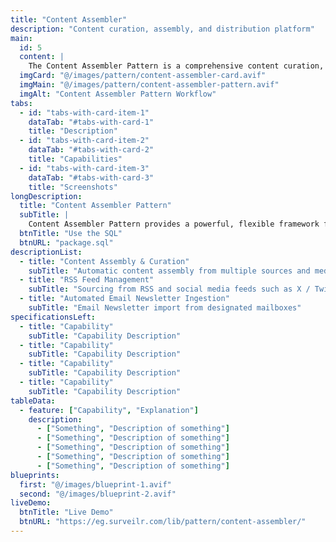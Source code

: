 ```yaml
---
title: "Content Assembler"
description: "Content curation, assembly, and distribution platform"
main:
  id: 5
  content: |
    The Content Assembler Pattern is a comprehensive content curation, assembly, and distribution platform designed for marketing, SEO, and content automation.
  imgCard: "@/images/pattern/content-assembler-card.avif"
  imgMain: "@/images/pattern/content-assembler-pattern.avif"
  imgAlt: "Content Assembler Pattern Workflow"
tabs:
  - id: "tabs-with-card-item-1"
    dataTab: "#tabs-with-card-1"
    title: "Description"
  - id: "tabs-with-card-item-2"
    dataTab: "#tabs-with-card-2"
    title: "Capabilities"
  - id: "tabs-with-card-item-3"
    dataTab: "#tabs-with-card-3"
    title: "Screenshots"
longDescription:
  title: "Content Assembler Pattern"
  subTitle: |
    Content Assembler Pattern provides a powerful, flexible framework for aggregating, curating, and distributing content across multiple platforms, with advanced SEO optimization and marketing automation integration. Suitable for businesses of any size looking to scale their content marketing efforts while maximizing audience engagement and traffic. It provides powerful tools to gather, organize, and distribute content across multiple platforms, while maximizing SEO benefits and audience engagement.
  btnTitle: "Use the SQL"
  btnURL: "package.sql"
descriptionList:
  - title: "Content Assembly & Curation"
    subTitle: "Automatic content assembly from multiple sources and media types"
  - title: "RSS Feed Management"
    subTitle: "Sourcing from RSS and social media feeds such as X / Twitter"
  - title: "Automated Email Newsletter Ingestion"
    subTitle: "Email Newsletter import from designated mailboxes"
specificationsLeft:
  - title: "Capability"
    subTitle: "Capability Description"
  - title: "Capability"
    subTitle: "Capability Description"
  - title: "Capability"
    subTitle: "Capability Description"
  - title: "Capability"
    subTitle: "Capability Description"
tableData:
  - feature: ["Capability", "Explanation"]
    description:
      - ["Something", "Description of something"]
      - ["Something", "Description of something"]
      - ["Something", "Description of something"]
      - ["Something", "Description of something"]
      - ["Something", "Description of something"]
blueprints:
  first: "@/images/blueprint-1.avif"
  second: "@/images/blueprint-2.avif"
liveDemo:
  btnTitle: "Live Demo"
  btnURL: "https://eg.surveilr.com/lib/pattern/content-assembler/"
---
```

